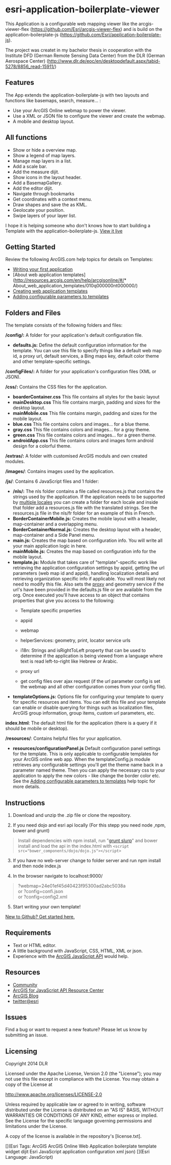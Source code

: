# esri-application-boilerplate-viewer

This Application is a configurable web mapping viewer like the arcgis-viewer-flex (https://github.com/Esri/arcgis-viewer-flex)
and is build on the application-boilerplate-js (https://github.com/Esri/application-boilerplate-js).


The project was createt in my bachelor thesis in cooperation with the Institute DFD (German Remote Sensing Data Center) from the DLR (German Aerospace Center) (http://www.dlr.de/eoc/en/desktopdefault.aspx/tabid-5278/8856_read-15911/)

## Features
The App extends the application-boilerplate-js with two layouts and functions like basemaps, search, measure... :

*	Use your ArcGIS Online webmap to power the viewer.
*	Use a XML or JSON file to configure the viewer and create the webmap.
*	A mobile and desktop layout.

## All functions
*	Show or hide a overview map.
*	Show a legend of map layers.
*	Manage map layers in a list.
*	Add a scale bar.
*	Add the measure dijit.
*	Show icons in the layout header.
*	Add a BasemapGallery.
*	Add the editor dijit.
*	Navigate through bookmarks
*	Get coordinates with a context menu.
*	Draw shapes and save the as KML.
*	Geolocate your position.
*	Swipe layers of your layer list.


I hope it is helping someone who don't knows how to start building a Template with the application-boilerplate-js.
[View it live](http://boeckmt.github.io/application_boilerplate_viewer/?config=config2.xml)

## Getting Started

Review the following ArcGIS.com help topics for details on Templates:

*	[Writing your first application](https://developers.arcgis.com/en/javascript/jstutorials/intro_firstmap_amd.html)
*   [About web application templates](http://resources.arcgis.com/en/help/arcgisonline/#/*   About_web_application_templates/010q000000nt000000/)
*   [Creating web application templates](http://resources.arcgis.com/en/help/arcgisonline/#/Creating_web_application_templates/010q00000072000000)
*   [Adding configurable parameters to templates](http://resources.arcgis.com/en/help/arcgisonline/#/Adding_configurable_parameters_to_templates/010q000000ns000000/)


## Folders and Files

The template consists of the following folders and files:

**/config/:** A folder for your application's default configuration file.

*   **defaults.js:** Define the default configuration information for the template. You can use this file to specify things like a default web map id, a proxy url, default services, a Bing maps key, default color theme and other template-specific settings.

**/configFiles/:** A folder for your application's configuration files (XML or JSON).

**/css/:** Contains the CSS files for the application.

*	**boarderContainer.css** This file contains all styles for the basic layout
*	**mainDesktop.css** This file contains margin, padding and sizes for the desktop layout.
*	**mainMobile.css** This file contains margin, padding and sizes for the mobile layout.
*	**blue.css** This file contains colors and images... for a blue theme.
*	**gray.css** This file contains colors and images... for a gray theme.
*	**green.css** This file contains colors and images... for a green theme.
*	**androidApp.css** This file contains colors and images form android design for a colorful theme.


**/extras/:** A folder with customised ArcGIS moduls and own created modules.

**/images/**: Contains images used by the application.

**/js/**: Contains 6 JavaScript files and 1 folder:

*   **/nls/:** The nls folder contains a file called resources.js that contains the strings used by the application. If the application needs to be supported by [multiple locales](https://developers.arcgis.com/en/javascript/jshelp/localization.html) you can create a folder for each locale and inside that folder add a resources.js file with the translated strings. See the resources.js file in the nls/fr folder for an example of this in French.
*	**BorderContainerMobile.js:** Creates the mobile layout with a header, map-container and a overlapping menu.
*	**BorderContainerNormal.js:** Creates the desktop layout with a header, map-container and a Side Panel menu.
*   **main.js:** Creates the map based on configuration info. You will write all your main application logic in here.
*   **mainMobile.js:** Creates the map based on configuration info for the mobile layout.
*   **template.js:** Module that takes care of "template"-specific work like retrieving the application configuration settings by appid, getting the url parameters (web map id and appid), handling localization details and retrieving organization specific info if applicable. You will most likely not need to modify this file. Also sets the [proxy](https://developers.arcgis.com/en/javascript/jshelp/ags_proxy.html) and geometry service if the url's have been provided in the defaults.js file or are available from the org. Once executed you'll have access to an object that contains properties that give you access to the following:
    *   Template specific properties
    *   appid
    *   webmap
    *   helperServices: geometry, print, locator service urls
    *   i18n: Strings and isRightToLeft property that can be used to determine if the application is being viewed from a language where text is read left-to-right like Hebrew or Arabic.
    *   proxy  url

	*	get config files over ajax request (if the url parameter config is set the webmap and all other configuration comes from your config file).
*   **templateOptions.js:** Options file for configuring your template to query for specific resources and items. You can edit this file and your template can enable or disable querying for things such as localization files, ArcGIS group information, group items, custom url parameters, etc.

**index.html**: The default html file for the application (there is a query if it should be mobile or desktop).

**/resources/**: Contains helpful files for your application.
*   **resources/configurationPanel.js** Default configuration panel settings for the template. This is only applicable to configurable templates for your ArcGIS online web app. When the templateConfig.js module retrieves any configurable settings you'll get the theme name back in a parameter named theme. Then you can apply the necessary css to your application to apply the new colors - like change the border color etc. See the [Adding configurable parameters to templates](http://resources.arcgis.com/en/help/arcgisonline/#/Adding_configurable_parameters_to_templates/010q000000ns000000/) help topic for more details.

## Instructions

1. Download and unzip the .zip file or clone the repository.

2. If you need dojo and esri api locally (For this stepp you need node ,npm, bower and grunt)
>Install dependencies with npm install, run "[grunt slurp](https://github.com/steveoh/grunt-esri-slurp)" and bower install and load the api in the index.html with `<script src="bower_components/dojo/dojo.js"></script>`

3. If you have no web-server change to folder server and run npm install and then node index.js

4. In the browser navigate to localhost:9000/

 >?webmap=24e01ef45d40423f95300ad2abc5038a <br>
 or ?config=confi.json <br>
 or ?config=config2.xml

5. Start writing your own template!

[New to Github? Get started here.](https://github.com/)

## Requirements

* Text or HTML editor.
* A little background with JavaScript, CSS, HTML, XML or json.
* Experience with the [ArcGIS JavaScript API](http://www.esri.com/) would help.

## Resources

* [Community](https://developers.arcgis.com/en/javascript/jshelp/community.html)
* [ArcGIS for JavaScript API Resource Center](http://help.arcgis.com/en/webapi/javascript/arcgis/index.html)
* [ArcGIS Blog](http://blogs.esri.com/esri/arcgis/)
* [twitter@esri](http://twitter.com/esri)

## Issues

Find a bug or want to request a new feature?  Please let us know by submitting an issue.

## Licensing
Copyright 2014 DLR

Licensed under the Apache License, Version 2.0 (the "License");
you may not use this file except in compliance with the License.
You may obtain a copy of the License at

   http://www.apache.org/licenses/LICENSE-2.0

Unless required by applicable law or agreed to in writing, software
distributed under the License is distributed on an "AS IS" BASIS,
WITHOUT WARRANTIES OR CONDITIONS OF ANY KIND, either express or implied.
See the License for the specific language governing permissions and
limitations under the License.

A copy of the license is available in the repository's [license.txt].

[](Esri Tags: ArcGIS ArcGIS Online Web Application boilerplate template widget dijit Esri JavaScript application configuration xml json)
[](Esri Language: JavaScript)
